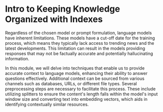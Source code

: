 # Intro to Keeping Knowledge Organized with Indexes

Regardless of the chosen model or prompt formulation, language models have inherent limitations. These models have a cut-off date for the training process, which means they typically lack access to trending news and the latest developments. This limitation can result in the models providing responses that may not be factually accurate and potentially hallucinating information.

In this module, we will delve into techniques that enable us to provide accurate context to language models, enhancing their ability to answer questions effectively. Additional context can be sourced from various channels such as databases, URLs, or different file types. Several preprocessing steps are necessary to facilitate this process. These include utilizing splitters to ensure the content's length falls within the model's input window size and converting text into embedding vectors, which aids in identifying contextually similar resources.

